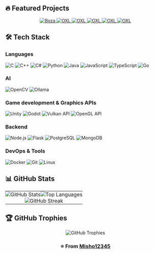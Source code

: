 ## 🔥 Featured Projects

<div align="center">
  <a href="https://github.com/Misho12345/Boza">
    <img src="https://github-readme-stats.vercel.app/api/pin/?username=Misho12345&repo=Boza&theme=radical" alt="Boza" />
  </a>
  <a href="https://github.com/MartinR260/OXL">
    <img src="https://github-readme-stats.vercel.app/api/pin/?username=MartinR260&repo=OXL&theme=radical" alt="OXL" />
  </a>
  <a href="https://github.com/AGIBotTF/OpenCV-CameraTriangulation">
    <img src="https://github-readme-stats.vercel.app/api/pin/?username=AGIBotTF&repo=OpenCV-CameraTriangulation&theme=radical" alt="OXL" />
  </a>
  <a href="https://github.com/Misho12345/Astroland">
    <img src="https://github-readme-stats.vercel.app/api/pin/?username=Misho12345&repo=Astroland&theme=radical" alt="OXL" />
  </a>
  <a href="https://github.com/Misho12345/Vulkan-OBJ-Voxelizer">
    <img src="https://github-readme-stats.vercel.app/api/pin/?username=Misho12345&repo=Vulkan-OBJ-Voxelizer&theme=radical" alt="OXL" />
  </a>
  <a href="https://github.com/DebelToni/StateMachineSQL">
    <img src="https://github-readme-stats.vercel.app/api/pin/?username=DebelToni&repo=StateMachineSQL&theme=radical" alt="OXL" />
  </a>
</div>

## 🛠️ Tech Stack

### Languages
![C](https://img.shields.io/badge/C-00599C?style=for-the-badge&logo=c&logoColor=white)
![C++](https://img.shields.io/badge/C%2B%2B-00599C?style=for-the-badge&logo=cplusplus&logoColor=white)
![C#](https://img.shields.io/badge/C%23-239120?style=for-the-badge&logo=csharp&logoColor=white)
![Python](https://img.shields.io/badge/Python-3776AB?style=for-the-badge&logo=python&logoColor=white)
![Java](https://img.shields.io/badge/Java-ED8B00?style=for-the-badge&logo=java&logoColor=white)
![JavaScript](https://img.shields.io/badge/JavaScript-F7DF1E?style=for-the-badge&logo=javascript&logoColor=black)
![TypeScript](https://img.shields.io/badge/TypeScript-007ACC?style=for-the-badge&logo=typescript&logoColor=white)
![Go](https://img.shields.io/badge/Go-00ADD8?style=for-the-badge&logo=go&logoColor=white)


### AI
![OpenCV](https://img.shields.io/badge/OpenCV-5C3EE8?style=for-the-badge&logo=opencv&logoColor=white)
![Ollama](https://img.shields.io/badge/Ollama-4A76A8?style=for-the-badge)

### Game development & Graphics APIs
![Unity](https://img.shields.io/badge/Unity-000000?style=for-the-badge&logo=unity&logoColor=white)
![Godot](https://img.shields.io/badge/Godot-478cbf?style=for-the-badge&logo=godot&logoColor=white)
![Vulkan API](https://img.shields.io/badge/Vulkan-272727?style=for-the-badge&logo=vulkan&logoColor=white)
![OpenGL API](https://img.shields.io/badge/OpenGL-5586A4?style=for-the-badge&logo=opengl&logoColor=white)

### Backend
![Node.js](https://img.shields.io/badge/Node.js-43853D?style=for-the-badge&logo=node.js&logoColor=white)
![Flask](https://img.shields.io/badge/Flask-000000?style=for-the-badge&logo=flask&logoColor=white)
![PostgreSQL](https://img.shields.io/badge/PostgreSQL-316192?style=for-the-badge&logo=postgresql&logoColor=white)
![MongoDB](https://img.shields.io/badge/MongoDB-4EA94B?style=for-the-badge&logo=mongodb&logoColor=white)

### DevOps & Tools
![Docker](https://img.shields.io/badge/Docker-2496ED?style=for-the-badge&logo=docker&logoColor=white)
![Git](https://img.shields.io/badge/Git-F05032?style=for-the-badge&logo=git&logoColor=white)
![Linux](https://img.shields.io/badge/Linux-FCC624?style=for-the-badge&logo=linux&logoColor=black)

## 📊 GitHub Stats

<table align="center" style="border: none; border-collapse: collapse;" cellpadding="0" cellspacing="0">
  <tr>
    <td style="border: none; padding: 0;">
      <img src="https://github-readme-stats.vercel.app/api?username=Misho12345&amp;show_icons=true&amp;theme=radical&amp;count_private=true" alt="GitHub Stats" />
    </td>
    <td style="border: none; padding: 0;">
      <img src="https://github-readme-stats.vercel.app/api/top-langs/?username=Misho12345&amp;layout=compact&amp;theme=radical" alt="Top Languages" />
    </td>
  </tr>
  <tr>
    <td colspan="2" align="center" style="border: none; padding: 0;">
      <img src="https://github-readme-streak-stats.herokuapp.com/?user=Misho12345&amp;theme=radical" alt="GitHub Streak" />
    </td>
  </tr>
</table>

## 🏆 GitHub Trophies

<div align="center">
  <img src="https://github-profile-trophy.vercel.app/?username=Misho12345&theme=radical&no-frame=false&no-bg=false&margin-w=4" alt="GitHub Trophies" />
</div>

<div align="center">
  <h3>⭐️ From <a href="https://github.com/Misho12345">Misho12345</a></h3>
</div>
